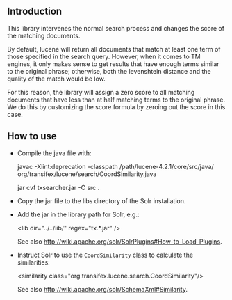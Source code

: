 ## Introduction

This library intervenes the normal search process and changes the score of the
matching documents.

By default, lucene will return all documents that match at least one term of
those specified in the search query. However, when it comes to TM engines, it
only makes sense to get results that have enough terms similar to the original
phrase; otherwise, both the levenshtein distance and the quality of the match
would be low.

For this reason, the library will assign a zero score to all matching documents
that have less than at half matching terms to the original phrase. We do this by
customizing the score formula by zeroing out the score in this case.


## How to use

* Compile the java file with:

    javac -Xlint:deprecation -classpath /path/lucene-4.2.1/core/src/java/ org/transifex/lucene/search/CoordSimilarity.java

    jar cvf txsearcher.jar -C src .

* Copy the jar file to the libs directory of the Solr installation.
* Add the jar in the library path for Solr, e.g.:

    &lt;lib dir="../../lib/" regex="tx.*\.jar" /&gt;

  See also http://wiki.apache.org/solr/SolrPlugins#How_to_Load_Plugins.

* Instruct Solr to use the `CoordSimilarity` class to calculate the
  similarities:

    &lt;similarity class="org.transifex.lucene.search.CoordSimilarity"/&gt;

  See also http://wiki.apache.org/solr/SchemaXml#Similarity.
